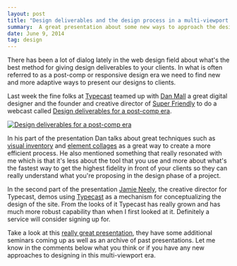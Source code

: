 ```yaml
---
layout: post
title: "Design deliverables and the design process in a multi-viewport era"
summary:  A great presentation about some new ways to approach the design process and what design deliverables to present a client.
date: June 9, 2014
tag: design
---
```


There has been a lot of dialog lately in the web design field about what's the best method for giving design deliverables to your clients. In what is often referred to as a post-comp or responsive design era  we need to find new and more adaptive ways to present our designs to clients.

Last week the fine folks at [Typecast](http://typecast.com/) teamed up with [Dan Mall](http://danielmall.com/) a great digital designer and the founder and creative director of [Super Friendly](http://superfriend.ly/) to do a webcast called [Design deliverables for a post-comp era](http://typecast.com/seminars/post-comp).

<a href="http://typecast.com/seminars/post-comp"><img src="/images/typcast-deign-deliverables.jpg" class="img-responsive" alt="Design deliverables for a post-comp era"></a>

In his part of the presentation Dan talks about great techniques such as [visual inventory](http://danielmall.com/articles/visual-inventory/) and [element collages](http://danielmall.com/articles/rif-element-collages/) as a great way to create a more efficient process. He also mentioned something that really resonated with me which is that it's less about the tool that you use and more about what's the fastest way to get the highest fidelity in front of your clients so they can really understand what you're proposing in the design phase of a project.

In the second part of the presentation [Jamie Neely](https://twitter.com/jamneely), the creative director for Typecast, demos using [Typecast](http://typecast.com/)
as a mechanism for conceptualizing the design of the site. From the looks of it Typecast has really grown and has much more robust capability than when I first looked at it. Definitely a service will consider signing up for.

Take a look at this [really great presentation](http://typecast.com/seminars/post-comp), they have some additional seminars coming up as well as an archive of past presentations.  Let me know in the comments below what you think or if you have any new approaches to designing in this multi-viewport era.









